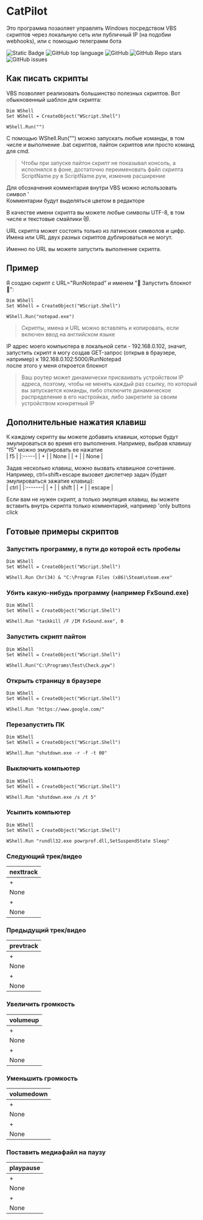 # CatPilot
Это программа позаоляет управлять Windows посредством VBS скриптов через локальную сеть или публичный IP (на подобии webhooks), или с помощью телеграмм бота

![Static Badge](https://img.shields.io/badge/diemonic1-CatPilot-CatPilot)
![GitHub top language](https://img.shields.io/github/languages/top/diemonic1/CatPilot)
![GitHub](https://img.shields.io/github/license/diemonic1/CatPilot)
![GitHub Repo stars](https://img.shields.io/github/stars/diemonic1/CatPilot)
![GitHub issues](https://img.shields.io/github/issues/diemonic1/CatPilot)

## Как писать скрипты   
VBS позволяет реализовать большинство полезных скриптов. Вот обыкновенный шаблон для скрипта:   
```
Dim WShell
Set WShell = CreateObject("WScript.Shell")

WShell.Run("")
```
   
С помощью WShell.Run("") можно запускать любые команды, в том числе и выполнение .bat скриптов, пайтон скриптов или просто команд для cmd.   

>Чтобы при запуске пайтон скрипт не показывал консоль, а исполнялся в фоне, достаточно переименовать файл скрипта ScriptName.py в ScriptName.pyw, изменив расширение   
   
Для обозначения комментария внутри VBS можно использовать символ '   
Комментарии будут выделяться цветом в редакторе   
   
В качестве имени скрипта вы можете любые символы UTF-8, в том числе и текстовые смайлики 😻.   
   
URL скрипта может состоять только из латинских символов и цифр. Имена или URL двух разных скриптов дублироваться не могут.   
   
Именно по URL вы можете запустить выполнение скрипта.   
   
## Пример   
Я создаю скрипт с URL="RunNotepad" и именем "📄 Запустить блокнот 📄":   
```
Dim WShell
Set WShell = CreateObject("WScript.Shell")

WShell.Run("notepad.exe")
```
   
>Скрипты, имена и URL можно вставлять и копировать, если включен ввод на английском языке

IP адрес моего компьютера в локальной сети - 192.168.0.102, значит, запустить скрипт я могу создав GET-запрос (открыв в браузере, например) к 192.168.0.102:5000/RunNotepad   
после этого у меня откроется блокнот   

>Ваш роутер может динамически присваивать устройством IP адреса, поэтому, чтобы не менять каждый раз ссылку, по который вы запускается команды, либо отключите динамическое распределение в его настройках, либо закрепите за своим устройством конкретный IP   
   
## Дополнительные нажатия клавиш   
К каждому скрипту вы можете добавить клавиши, которые будут эмулироваться во время его выполнения. Например, выбрав клавишу "f5" можно эмулировать ее нажатие   
|   f5 |
|:-----|
|    + |
| None |
|    + |
| None |

Задав несколько клавиш, можно вызвать клавишное сочетание. Например, ctrl+shift+escape вызовет диспетчер задач (будет эмулироваться зажатие клавиш):   
|   ctrl |
|:-------|
|      + |
|  shift |
|      + |
| escape |

Если вам не нужен скрипт, а только эмуляция клавиш, вы можете вставить внутрь скрипта только комментарий, например 'only buttons click   
## Готовые примеры скриптов   
### Запустить программу, в пути до которой есть пробелы   
```
Dim WShell
Set WShell = CreateObject("WScript.Shell")

WShell.Run Chr(34) & "C:\Program Files (x86)\Steam\steam.exe"
```
### Убить какую-нибудь программу (например FxSound.exe)   
```
Dim WShell
Set WShell = CreateObject("WScript.Shell")

WShell.Run "taskkill /F /IM FxSound.exe", 0
```
### Запустить скрипт пайтон   
```
Dim WShell
Set WShell = CreateObject("WScript.Shell")

WShell.Run("C:\Programs\Test\Check.pyw")
```
### Открыть страницу в браузере   
```
Dim WShell
Set WShell = CreateObject("WScript.Shell")

WShell.Run "https://www.google.com/"
```
### Перезапустить ПК   
```
Dim WShell
Set WShell = CreateObject("WScript.Shell")

WShell.Run "shutdown.exe -r -f -t 00"
```
### Выключить компьютер   
```
Dim WShell
Set WShell = CreateObject("WScript.Shell")

WShell.Run "shutdown.exe /s /t 5"
```
### Усыпить компьютер   
```
Dim WShell
Set WShell = CreateObject("WScript.Shell")

WShell.Run "rundll32.exe powrprof.dll,SetSuspendState Sleep"
```
### Следующий трек/видео   
| nexttrack |
|:----------|
|         + |
|      None |
|         + |
|      None |

### Предыдущий трек/видео   
| prevtrack |
|:----------|
|         + |
|      None |
|         + |
|      None |

### Увеличить громкость   
| volumeup |
|:---------|
|        + |
|     None |
|        + |
|     None |

### Уменьшить громкость   
| volumedown |
|:-----------|
|          + |
|       None |
|          + |
|       None |

### Поставить медиафайл на паузу   
| playpause |
|:----------|
|         + |
|      None |
|         + |
|      None |

